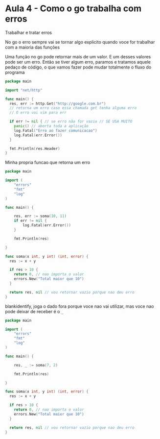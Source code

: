 # Aula 4 - Como o go trabalha com erros
Trabalhar e tratar erros

No go o erro sempre vai se tornar algo explicito quando voce for trabalhar com a maioria das funções

Uma função no go pode retornar mais de um valor. E um desses valores pode ser um erro. Então se tiver algum erro, paramos e tratamos aquele pedaço de código, o que vamos fazer pode mudar totalmente o fluxo do programa

```go
package main

import "net/http"

func main() {
  res, err := http.Get("http://google.com.br")
  // retorna um erro caso essa chamada get tenha alguma erro
  // O erro vai vim para err

  if err != nil { // se erro não for vazio // SE USA MUITO
    panic() // aborta toda a aplicação
    log.Fatal("Erro ao fazer comunicacao")
    log.Fatal(err.Error())
  }

  fmt.Println(res.Header)
}
```

Minha propria funcao que retorna um erro
```go
package main

import (
	"errors"
	"fmt"
	"log"
)

func main() {

	res, err := soma(10, 11)
	if err != nil {
		log.Fatal(err.Error())
	}

	fmt.Println(res)

}

func soma(x int, y int) (int, error) {
  res := x + y

  if res > 10 {
    return 0, // nao importa o valor
    errors.New("Total maior que 10")
  }

  return res, nil // vou retornar vazio porque nao deu erro
}
```

blankidentify, joga o dado fora porque voce nao vai utilizar, mas voce nao pode deixar de receber
é o `_`
```go
package main

import (
	"errors"
	"fmt"
	"log"
)

func main() {

	res, _ := soma(7, 2)

	fmt.Println(res)

}

func soma(x int, y int) (int, error) {
  res := x + y

  if res > 10 {
    return 0, // nao importa o valor
    errors.New("Total maior que 10")
  }

  return res, nil // vou retornar vazio porque nao deu erro
}
```